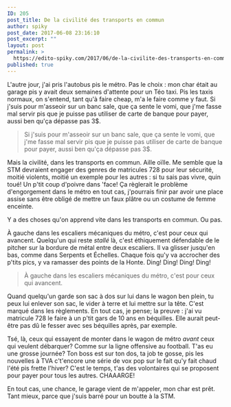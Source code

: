 ```yaml
---
ID: 205
post_title: De la civilité des transports en commun
author: spiky
post_date: 2017-06-08 23:16:10
post_excerpt: ""
layout: post
permalink: >
  https://edito-spiky.com/2017/06/de-la-civilite-des-transports-en-commun/
published: true
---
```

L'autre jour, j'ai pris l'autobus pis le métro. Pas le choix : mon char était au garage pis y avait deux semaines d'attente pour un Téo taxi. Pis les taxis normaux, on s'entend, tant qu'à faire cheap, m'a le faire comme y faut. Si j'suis pour m'asseoir sur un banc sale, que ça sente le vomi, que j'me fasse mal servir pis que je puisse pas utiliser de carte de banque pour payer, aussi ben qu'ça dépasse pas 3$.

<!--more-->

> Si j'suis pour m'asseoir sur un banc sale, que ça sente le vomi, que j'me fasse mal servir pis que je puisse pas utiliser de carte de banque pour payer, aussi ben qu'ça dépasse pas 3$.

Mais la civilité, dans les transports en commun.  Aille oïlle.  Me semble que la STM devraient engager des genres de matricules 728 pour leur sécurité, moitié violents, moitié un exemple pour les autres : si tu sais pas vivre, quin toué! Un p'tit coup d'poivre dans 'face!  Ça règlerait le problème d'engorgement dans le métro en tout cas, j'pourrais finir par avoir une place assise sans être obligé de mettre un faux plâtre ou un costume de femme enceinte.

Y a des choses qu'on apprend vite dans les transports en commun.  Ou pas.

À gauche dans les escaliers mécaniques du métro, c'est pour ceux qui avancent.  Quelqu'un qui reste _stallé_ là, c'est éthiquement défendable de le pitcher sur la bordure de métal entre deux escaliers.  Il va glisser jusqu'en bas, comme dans Serpents et Échelles. Chaque fois qu'y va accrocher des p'tits pics, y va ramasser des points de la Honte. Ding! Ding! Ding! Ding!

> À gauche dans les escaliers mécaniques du métro, c'est pour ceux qui avancent.  

Quand quelqu'un garde son sac à dos sur lui dans le wagon ben plein, tu peux lui enlever son sac, le vider à terre et lui mettre sur la tête. C'est marqué dans les règlements. En tout cas, je pense; la preuve : j'ai vu matricule 728 le faire à un p'tit gars de 10 ans en béquilles.  Elle aurait peut-être pas dû le fesser avec ses béquilles après, par exemple.

Tsé, là, ceux qui essayent de monter dans le wagon de métro _avant_ ceux qui veulent débarquer?  Comme sur la ligne offensive au football.  T'as eu une grosse journée? Ton boss est sur ton dos, ta job te gosse, pis les nouvelles à TVA c't'encore une série de vox pop sur le fait qu'y fait chaud l'été pis frette l'hiver?  C'est le temps, t'as des volontaires qui se proposent pour payer pour tous les autres. CHAAARGE!

En tout cas, une chance, le garage vient de m'appeler, mon char est prêt. Tant mieux, parce que j'suis barré pour un boutte à la STM.